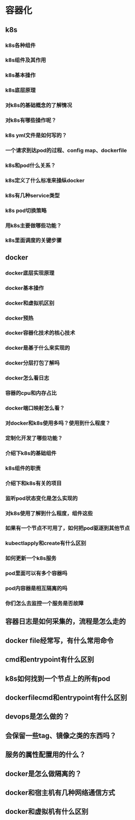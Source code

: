 # 容器化

## k8s

### k8s各种组件

### k8s组件及其作用

### k8s基本操作

### k8s底层原理

### 对k8s的基础概念的了解情况

### 对k8s有哪些操作呢？

### k8s yml文件是如何写的？

### 一个请求到达pod的过程、config map、dockerfile

### k8s和pod什么关系？

### k8s定义了什么标准来操纵docker

### k8s有几种service类型

### k8s pod切换策略

### 用k8s主要做哪些功能？

### k8s里面调度的关键步骤

## docker

### docker底层实现原理

### docker基本操作

### docker和虚拟机区别

### docker预热

### docker容器化技术的核心技术

### docker是基于什么来实现的

### docker分层打包了解吗

### docker怎么看日志

### 容器的cpu和内存占比

### docker端口映射怎么看？

### 对docker和k8s使用多吗？使用到什么程度？

### 定制化开发了哪些功能？

### 介绍下k8s的基础组件

### k8s组件的职责

### 介绍下和k8s有关的项目

### 监听pod状态变化是怎么实现的

### 对k8s使用了解到什么程度，组件这些

### 如果有一个节点不可用了，如何把pod驱逐到其他节点

### kubectlapply和create有什么区别

### 如何更新一个k8s服务

### pod里面可以有多个容器吗

### pod内容器是相互隔离的吗

### 你们怎么去监控一个服务是否故障

## 容器日志是如何采集的，流程是怎么走的

## docker file经常写，有什么常用命令

## cmd和entrypoint有什么区别

## k8s如何找到一个节点上的所有pod

## dockerfilecmd和entrypoint有什么区别

## devops是怎么做的？

## 会保留一些tag、镜像之类的东西吗？

## 服务的属性配置用的什么？

## docker是怎么做隔离的？

## docker和宿主机有几种网络通信方式

## docker和虚拟机有什么区别
